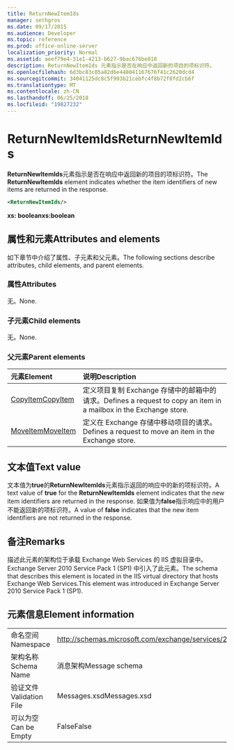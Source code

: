 ```yaml
---
title: ReturnNewItemIds
manager: sethgros
ms.date: 09/17/2015
ms.audience: Developer
ms.topic: reference
ms.prod: office-online-server
localization_priority: Normal
ms.assetid: aeef79e4-31e1-4213-b627-9bac676be018
description: ReturnNewItemIds 元素指示是否在响应中返回新的项目的项标识符。
ms.openlocfilehash: 6d3bc83c05a82d6e448041167676f41c2620dcd4
ms.sourcegitcommit: 34041125dc8c5f993b21cebfc4f8b72f0fd2cb6f
ms.translationtype: MT
ms.contentlocale: zh-CN
ms.lasthandoff: 06/25/2018
ms.locfileid: "19827232"
---
```

# <a name="returnnewitemids"></a><span data-ttu-id="f7bbd-103">ReturnNewItemIds</span><span class="sxs-lookup"><span data-stu-id="f7bbd-103">ReturnNewItemIds</span></span>

<span data-ttu-id="f7bbd-104">**ReturnNewItemIds**元素指示是否在响应中返回新的项目的项标识符。</span><span class="sxs-lookup"><span data-stu-id="f7bbd-104">The **ReturnNewItemIds** element indicates whether the item identifiers of new items are returned in the response.</span></span> 
  
```XML
<ReturnNewItemIds/>
```

 <span data-ttu-id="f7bbd-105">**xs: boolean**</span><span class="sxs-lookup"><span data-stu-id="f7bbd-105">**xs:boolean**</span></span>
## <a name="attributes-and-elements"></a><span data-ttu-id="f7bbd-106">属性和元素</span><span class="sxs-lookup"><span data-stu-id="f7bbd-106">Attributes and elements</span></span>

<span data-ttu-id="f7bbd-107">如下章节中介绍了属性、子元素和父元素。</span><span class="sxs-lookup"><span data-stu-id="f7bbd-107">The following sections describe attributes, child elements, and parent elements.</span></span>
  
### <a name="attributes"></a><span data-ttu-id="f7bbd-108">属性</span><span class="sxs-lookup"><span data-stu-id="f7bbd-108">Attributes</span></span>

<span data-ttu-id="f7bbd-109">无。</span><span class="sxs-lookup"><span data-stu-id="f7bbd-109">None.</span></span>
  
### <a name="child-elements"></a><span data-ttu-id="f7bbd-110">子元素</span><span class="sxs-lookup"><span data-stu-id="f7bbd-110">Child elements</span></span>

<span data-ttu-id="f7bbd-111">无。</span><span class="sxs-lookup"><span data-stu-id="f7bbd-111">None.</span></span>
  
### <a name="parent-elements"></a><span data-ttu-id="f7bbd-112">父元素</span><span class="sxs-lookup"><span data-stu-id="f7bbd-112">Parent elements</span></span>

|<span data-ttu-id="f7bbd-113">**元素**</span><span class="sxs-lookup"><span data-stu-id="f7bbd-113">**Element**</span></span>|<span data-ttu-id="f7bbd-114">**说明**</span><span class="sxs-lookup"><span data-stu-id="f7bbd-114">**Description**</span></span>|
|:-----|:-----|
|[<span data-ttu-id="f7bbd-115">CopyItem</span><span class="sxs-lookup"><span data-stu-id="f7bbd-115">CopyItem</span></span>](copyitem.md) <br/> |<span data-ttu-id="f7bbd-116">定义项目复制 Exchange 存储中的邮箱中的请求。</span><span class="sxs-lookup"><span data-stu-id="f7bbd-116">Defines a request to copy an item in a mailbox in the Exchange store.</span></span>  <br/> |
|[<span data-ttu-id="f7bbd-117">MoveItem</span><span class="sxs-lookup"><span data-stu-id="f7bbd-117">MoveItem</span></span>](moveitem.md) <br/> |<span data-ttu-id="f7bbd-118">定义在 Exchange 存储中移动项目的请求。</span><span class="sxs-lookup"><span data-stu-id="f7bbd-118">Defines a request to move an item in the Exchange store.</span></span>  <br/> |
   
## <a name="text-value"></a><span data-ttu-id="f7bbd-119">文本值</span><span class="sxs-lookup"><span data-stu-id="f7bbd-119">Text value</span></span>

<span data-ttu-id="f7bbd-120">文本值为**true**的**ReturnNewItemIds**元素指示返回的响应中的新的项标识符。</span><span class="sxs-lookup"><span data-stu-id="f7bbd-120">A text value of **true** for the **ReturnNewItemIds** element indicates that the new item identifiers are returned in the response.</span></span> <span data-ttu-id="f7bbd-121">如果值为**false**指示响应中的用户不能返回新的项标识符。</span><span class="sxs-lookup"><span data-stu-id="f7bbd-121">A value of **false** indicates that the new item identifiers are not returned in the response.</span></span> 
  
## <a name="remarks"></a><span data-ttu-id="f7bbd-122">备注</span><span class="sxs-lookup"><span data-stu-id="f7bbd-122">Remarks</span></span>

<span data-ttu-id="f7bbd-123">描述此元素的架构位于承载 Exchange Web Services 的 IIS 虚拟目录中。Exchange Server 2010 Service Pack 1 (SP1) 中引入了此元素。</span><span class="sxs-lookup"><span data-stu-id="f7bbd-123">The schema that describes this element is located in the IIS virtual directory that hosts Exchange Web Services.This element was introduced in Exchange Server 2010 Service Pack 1 (SP1).</span></span>
  
## <a name="element-information"></a><span data-ttu-id="f7bbd-124">元素信息</span><span class="sxs-lookup"><span data-stu-id="f7bbd-124">Element information</span></span>

|||
|:-----|:-----|
|<span data-ttu-id="f7bbd-125">命名空间</span><span class="sxs-lookup"><span data-stu-id="f7bbd-125">Namespace</span></span>  <br/> |http://schemas.microsoft.com/exchange/services/2006/messages  <br/> |
|<span data-ttu-id="f7bbd-126">架构名称</span><span class="sxs-lookup"><span data-stu-id="f7bbd-126">Schema Name</span></span>  <br/> |<span data-ttu-id="f7bbd-127">消息架构</span><span class="sxs-lookup"><span data-stu-id="f7bbd-127">Message schema</span></span>  <br/> |
|<span data-ttu-id="f7bbd-128">验证文件</span><span class="sxs-lookup"><span data-stu-id="f7bbd-128">Validation File</span></span>  <br/> |<span data-ttu-id="f7bbd-129">Messages.xsd</span><span class="sxs-lookup"><span data-stu-id="f7bbd-129">Messages.xsd</span></span>  <br/> |
|<span data-ttu-id="f7bbd-130">可以为空</span><span class="sxs-lookup"><span data-stu-id="f7bbd-130">Can be Empty</span></span>  <br/> |<span data-ttu-id="f7bbd-131">False</span><span class="sxs-lookup"><span data-stu-id="f7bbd-131">False</span></span>  <br/> |
   


